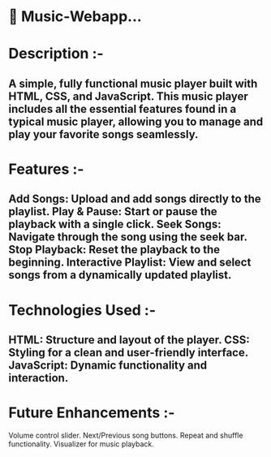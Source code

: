 # 🎵 Music-Webapp...

# Description :-
A simple, fully functional music player built with HTML, CSS, and JavaScript. This music player includes all the essential features found in a typical music player, allowing you to manage and play your favorite songs seamlessly.
-----------------------------------------------------------------------------------------------------------------------------------------------------------------------------------------
# Features :-

Add Songs: Upload and add songs directly to the playlist.
Play & Pause: Start or pause the playback with a single click.
Seek Songs: Navigate through the song using the seek bar.
Stop Playback: Reset the playback to the beginning.
Interactive Playlist: View and select songs from a dynamically updated playlist.
-------------------------------------------------------------------------------------------------------------------------------------------------------------------------------------------
# Technologies Used :-

HTML: Structure and layout of the player.
CSS: Styling for a clean and user-friendly interface.
JavaScript: Dynamic functionality and interaction.
-------------------------------------------------------------------------------------------------------------------------------------------------------------------------------------------
# Future Enhancements :-

Volume control slider.
Next/Previous song buttons.
Repeat and shuffle functionality.
Visualizer for music playback.

